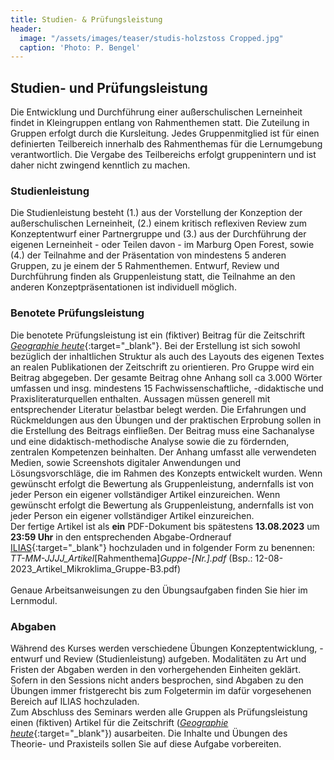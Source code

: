 ```yaml
---
title: Studien- & Prüfungsleistung
header:
  image: "/assets/images/teaser/studis-holzstoss Cropped.jpg"
  caption: 'Photo: P. Bengel'
---
```


## Studien- und Prüfungsleistung

Die Entwicklung und Durchführung einer außerschulischen Lerneinheit findet in Kleingruppen entlang von Rahmenthemen statt. Die Zuteilung in Gruppen erfolgt durch die Kursleitung. Jedes Gruppenmitglied ist für einen definierten Teilbereich innerhalb des Rahmenthemas für die Lernumgebung verantwortlich. Die Vergabe des Teilbereichs erfolgt gruppenintern und ist daher nicht zwingend kenntlich zu machen.

<!--
Die Rahmenthemen sind (nach Freischaltung) in der Einheit [Theoretische Grundlagen II](https://geomoer.github.io/moer-l3-aslo/unit02/unit02-03_learning_material.html){:target="_blank"} zu finden.
-->

### Studienleistung
Die Studienleistung besteht (1.) aus der Vorstellung der Konzeption der außerschulischen Lerneinheit, 
(2.) einem kritisch reflexiven Review zum Konzeptentwurf einer Partnergruppe und (3.) aus der Durchführung der eigenen Lerneinheit - oder Teilen davon - im Marburg Open Forest, 
sowie (4.) der Teilnahme and der Präsentation von mindestens 5 anderen Gruppen, zu je einem der 5 Rahmenthemen. 
Entwurf, Review und Durchführung finden als Gruppenleistung statt, die Teilnahme an den anderen Konzeptpräsentationen ist individuell möglich.

### Benotete Prüfungsleistung
Die benotete Prüfungsleistung ist ein (fiktiver) Beitrag für die Zeitschrift [_Geographie heute_](https://www.friedrich-verlag.de/shop/sekundarstufe/erdkunde/fachzeitschriften/geographie-heute){:target="_blank"}. 
Bei der Erstellung ist sich sowohl bezüglich der inhaltlichen Struktur als auch des Layouts des eigenen Textes an realen Publikationen der Zeitschrift zu orientieren. 
Pro Gruppe wird ein Beitrag abgegeben. 
Der gesamte Beitrag ohne Anhang soll ca 3.000 Wörter umfassen und insg. mindestens 15 Fachwissenschaftliche, -didaktische und Praxisliteraturquellen enthalten.
Aussagen müssen generell mit entsprechender Literatur belastbar belegt werden. 
Die Erfahrungen und Rückmeldungen aus den Übungen und der praktischen Erprobung sollen in die Erstellung des Beitrags einfließen. 
Der Beitrag muss eine Sachanalyse und eine didaktisch-methodische Analyse sowie die zu fördernden, zentralen Kompetenzen beinhalten. 
Der Anhang umfasst alle verwendeten Medien, sowie Screenshots digitaler Anwendungen und Lösungsvorschläge, die im Rahmen des Konzepts entwickelt wurden. Wenn gewünscht erfolgt die Bewertung als Gruppenleistung, andernfalls ist von jeder Person ein eigener vollständiger Artikel einzureichen.
Wenn gewünscht erfolgt die Bewertung als Gruppenleistung, andernfalls ist von jeder Person ein eigener vollständiger Artikel einzureichen.<br>
Der fertige Artikel ist als **ein** PDF-Dokument bis spätestens **13.08.2023** um **23:59 Uhr** in den entsprechenden Abgabe-Ordnerauf [ILIAS](https://ilias.uni-marburg.de/ilias.php?ref_id=3174856&cmd=return&cmdClass=ilrepositorygui&cmdNode=z7&baseClass=ilrepositorygui&redirectSource=ilobjcoursegui&cmdMode=){:target="_blank"}  hochzuladen und in folgender Form zu benennen: _TT-MM-JJJJ_Artikel_[Rahmenthema]_Guppe-[Nr.].pdf_ (Bsp.: 12-08-2023_Artikel_Mikroklima_Gruppe-B3.pdf)
<br> <br> Genaue Arbeitsanweisungen zu den Übungsaufgaben finden Sie hier im Lernmodul. <br>

### Abgaben
Während des Kurses werden verschiedene Übungen Konzeptentwicklung, -entwurf und Review (Studienleistung) aufgeben.
Modalitäten zu Art und Fristen der Abgaben werden in den vorhergehenden Einheiten geklärt.
Sofern in den Sessions nicht anders besprochen, sind Abgaben zu den Übungen immer fristgerecht bis zum Folgetermin im dafür vorgesehenen Bereich auf ILIAS hochzuladen. <br> 
Zum Abschluss des Seminars werden alle Gruppen als Prüfungsleistung einen (fiktiven) Artikel für die Zeitschrift ([_Geographie heute_](https://www.friedrich-verlag.de/shop/sekundarstufe/erdkunde/fachzeitschriften/geographie-heute){:target="_blank"}) ausarbeiten. 
Die Inhalte und Übungen des Theorie- und Praxisteils sollen Sie auf diese Aufgabe vorbereiten. <br>


 

